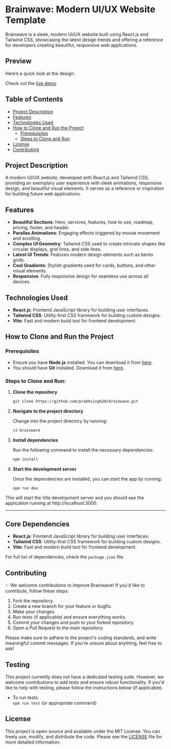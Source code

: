 # Brainwave: Modern UI/UX Website Template

Brainwave is a sleek, modern UI/UX website built using React.js and Tailwind CSS, showcasing the latest design trends and offering a reference for developers creating beautiful, responsive web applications.

## Preview

Here’s a quick look at the design:

Check out the [live demo](https://brainwave-sable-five.vercel.app/) 


## Table of Contents

- [Project Description](#project-description)
- [Features](#features)
- [Technologies Used](#technologies-used)
- [How to Clone and Run the Project](#how-to-clone-and-run-the-project)
  - [Prerequisites](#prerequisites)
  - [Steps to Clone and Run](#steps-to-clone-and-run)
- [License](#license)
- [Contributing](#contributing)

## Project Description

A modern UI/UX website, developed with React.js and Tailwind CSS, providing an exemplary user experience with sleek animations, responsive design, and beautiful visual elements. It serves as a reference or inspiration for building future web applications.

## Features

- **Beautiful Sections**: Hero, services, features, how to use, roadmap, pricing, footer, and header.
- **Parallax Animations**: Engaging effects triggered by mouse movement and scrolling.
- **Complex UI Geometry**: Tailwind CSS used to create intricate shapes like circular displays, grid lines, and side lines.
- **Latest UI Trends**: Features modern design elements such as bento grids.
- **Cool Gradients**: Stylish gradients used for cards, buttons, and other visual elements.
- **Responsive**: Fully responsive design for seamless use across all devices.

## Technologies Used

- **React.js**: Frontend JavaScript library for building user interfaces.
- **Tailwind CSS**: Utility-first CSS framework for building custom designs.
- **Vite**: Fast and modern build tool for frontend development.

## How to Clone and Run the Project

### Prerequisites

- Ensure you have **Node.js** installed. You can download it from [here](https://nodejs.org/).
- You should have **Git** installed. Download it from [here](https://git-scm.com/).

### Steps to Clone and Run:

1. **Clone the repository**

   ```bash
   git clone https://github.com/prabhsingh20/brainwave.git
   
2. **Navigate to the project directory**

   Change into the project directory by running:

   ```bash
   cd brainware
   
3. **Install dependencies**

   Run the following command to install the necessary dependencies:

   ```bash
   npm install

4. **Start the development server**

   Once the dependencies are installed, you can start the app by running:

   ```bash
   npm run dev 
  This will start the Vite development server and you should see the application running at http://localhost:3000.
 
---

## Core Dependencies

- **React.js**: Frontend JavaScript library for building user interfaces.
- **Tailwind CSS**: Utility-first CSS framework for building custom designs.
- **Vite**: Fast and modern build tool for frontend development.

For full list of dependencies, check the `package.json` file.

## Contributing

✨ We welcome contributions to improve Brainwave! If you'd like to contribute, follow these steps:

1. Fork the repository.
2. Create a new branch for your feature or bugfix.
3. Make your changes.
4. Run tests (if applicable) and ensure everything works.
5. Commit your changes and push to your forked repository.
6. Open a Pull Request to the main repository.

Please make sure to adhere to the project's coding standards, and write meaningful commit messages. If you're unsure about anything, feel free to ask!

## Testing

This project currently does not have a dedicated testing suite. However, we welcome contributions to add tests and ensure robust functionality. If you'd like to help with testing, please follow the instructions below (if applicable).

- To run tests:  
  `npm run test` (or appropriate command)

## License

This project is open-source and available under the MIT License. You can freely use, modify, and distribute the code. Please see the [LICENSE](./LICENSE) file for more detailed information.



